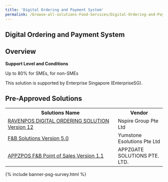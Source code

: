 ```yaml
---
title: 'Digital Ordering and Payment System'
permalink: /browse-all-solutions-Food-Services/Digital-Ordering-and-Payment-System
---
```


## Digital Ordering and Payment System
## Overview

**Support Level and Conditions**

Up to 80% for SMEs,  for non-SMEs

This solution is supported by Enterprise Singapore (EnterpriseSG).

## Pre-Approved Solutions

<table>
<tr>
<th style='width: auto;'><b>Solutions Name</b></th>
<th style='width: 30%;'><b>Vendor</b></th>
</tr>
<tr>
<td><a href='/productivity-solutions-grant/solutionrepo/solution4023' target='_blank'>RAVENPOS DIGITAL ORDERING SOLUTION Version 12</a><br></td>
<td>Nspire Group Pte Ltd</td>
</tr>
<tr>
<td><a href='/productivity-solutions-grant/solutionrepo/solution4055' target='_blank'>F&B Solutions Version 5.0</a><br></td>
<td>Yumstone Esolutions Pte Ltd</td>
</tr>
<tr>
<td><a href='/productivity-solutions-grant/solutionrepo/solution4210' target='_blank'>APPZPOS F&B Point of Sales Version 1.1</a><br></td>
<td>APPZGATE SOLUTIONS PTE. LTD.</td>
</tr>
</table>

{% include banner-psg-survey.html %}

